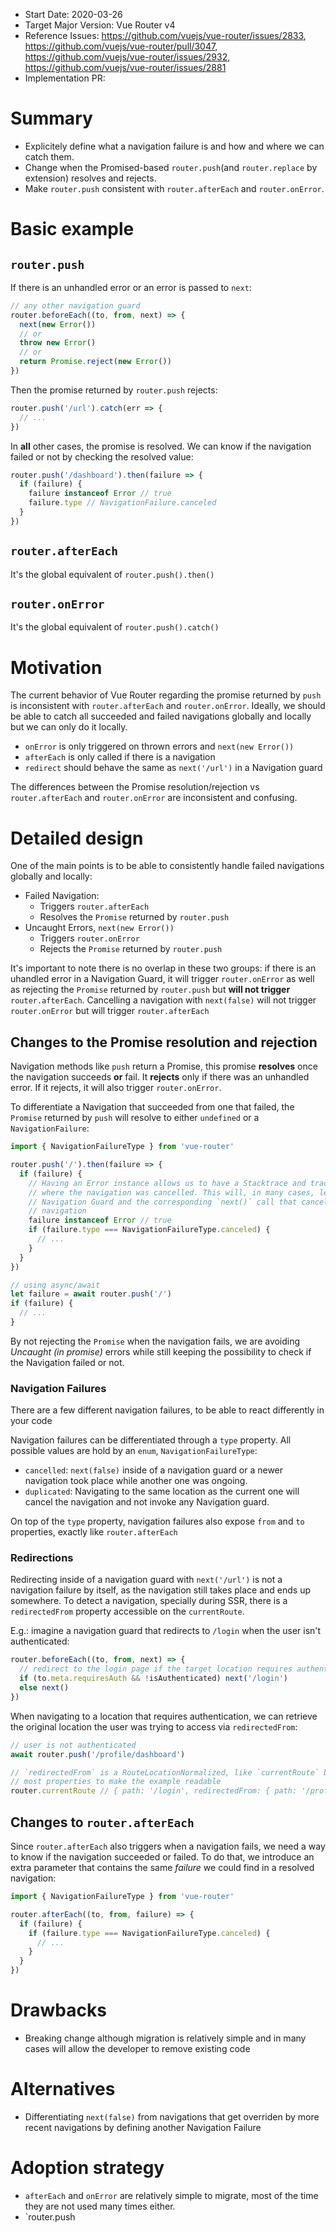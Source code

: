 - Start Date: 2020-03-26
- Target Major Version: Vue Router v4
- Reference Issues: https://github.com/vuejs/vue-router/issues/2833, https://github.com/vuejs/vue-router/pull/3047, https://github.com/vuejs/vue-router/issues/2932, https://github.com/vuejs/vue-router/issues/2881
- Implementation PR:

# Summary

- Explicitely define what a navigation failure is and how and where we can catch them.
- Change when the Promised-based `router.push`(and `router.replace` by extension) resolves and rejects.
- Make `router.push` consistent with `router.afterEach` and `router.onError`.

# Basic example

## `router.push`

If there is an unhandled error or an error is passed to `next`:

```js
// any other navigation guard
router.beforeEach((to, from, next) => {
  next(new Error())
  // or
  throw new Error()
  // or
  return Promise.reject(new Error())
})
```

Then the promise returned by `router.push` rejects:

```js
router.push('/url').catch(err => {
  // ...
})
```

In **all** other cases, the promise is resolved. We can know if the navigation failed or not by checking the resolved value:

```js
router.push('/dashboard').then(failure => {
  if (failure) {
    failure instanceof Error // true
    failure.type // NavigationFailure.canceled
  }
})
```

## `router.afterEach`

It's the global equivalent of `router.push().then()`

## `router.onError`

It's the global equivalent of `router.push().catch()`

# Motivation

The current behavior of Vue Router regarding the promise returned by `push` is inconsistent with `router.afterEach` and `router.onError`. Ideally, we should be able to catch all succeeded and failed navigations globally and locally but we can only do it locally.

- `onError` is only triggered on thrown errors and `next(new Error())`
- `afterEach` is only called if there is a navigation
- `redirect` should behave the same as `next('/url')` in a Navigation guard

The differences between the Promise resolution/rejection vs `router.afterEach` and `router.onError` are inconsistent and confusing.

# Detailed design

One of the main points is to be able to consistently handle failed navigations globally and locally:

- Failed Navigation:
  - Triggers `router.afterEach`
  - Resolves the `Promise` returned by `router.push`
- Uncaught Errors, `next(new Error())`
  - Triggers `router.onError`
  - Rejects the `Promise` returned by `router.push`

It's important to note there is no overlap in these two groups: if there is an uhandled error in a Navigation Guard, it will trigger `router.onError` as well as rejecting the `Promise` returned by `router.push` but **will not trigger** `router.afterEach`. Cancelling a navigation with `next(false)` will not trigger `router.onError` but will trigger `router.afterEach`

## Changes to the Promise resolution and rejection

Navigation methods like `push` return a Promise, this promise **resolves** once the navigation succeeds **or** fail. It **rejects** only if there was an unhandled error. If it rejects, it will also trigger `router.onError`.

To differentiate a Navigation that succeeded from one that failed, the `Promise` returned by `push` will resolve to either `undefined` or a `NavigationFailure`:

```js
import { NavigationFailureType } from 'vue-router'

router.push('/').then(failure => {
  if (failure) {
    // Having an Error instance allows us to have a Stacktrace and trace back
    // where the navigation was cancelled. This will, in many cases, lead to a
    // Navigation Guard and the corresponding `next()` call that cancelled the
    // navigation
    failure instanceof Error // true
    if (failure.type === NavigationFailureType.canceled) {
      // ...
    }
  }
})

// using async/await
let failure = await router.push('/')
if (failure) {
  // ...
}
```

By not rejecting the `Promise` when the navigation fails, we are avoiding _Uncaught (in promise)_ errors while still keeping the possibility to check if the Navigation failed or not.

### Navigation Failures

There are a few different navigation failures, to be able to react differently in your code

Navigation failures can be differentiated through a `type` property. All possible values are hold by an `enum`, `NavigationFailureType`:

- `cancelled`: `next(false)` inside of a navigation guard or a newer navigation took place while another one was ongoing.
- `duplicated`: Navigating to the same location as the current one will cancel the navigation and not invoke any Navigation guard.

On top of the `type` property, navigation failures also expose `from` and `to` properties, exactly like `router.afterEach`

### Redirections

Redirecting inside of a navigation guard with `next('/url')` is not a navigation failure by itself, as the navigation still takes place and ends up somewhere. To detect a navigation, specially during SSR, there is a `redirectedFrom` property accessible on the `currentRoute`.

E.g.: imagine a navigation guard that redirects to `/login` when the user isn't authenticated:

```js
router.beforeEach((to, from, next) => {
  // redirect to the login page if the target location requires authentication
  if (to.meta.requiresAuth && !isAuthenticated) next('/login')
  else next()
})
```

When navigating to a location that requires authentication, we can retrieve the original location the user was trying to access via `redirectedFrom`:

```js
// user is not authenticated
await router.push('/profile/dashboard')

// `redirectedFrom` is a RouteLocationNormalized, like `currentRoute` but we are omitting
// most properties to make the example readable
router.currentRoute // { path: '/login', redirectedFrom: { path: '/profile/dashboard' } }
```

## Changes to `router.afterEach`

Since `router.afterEach` also triggers when a navigation fails, we need a way to know if the navigation succeeded or failed. To do that, we introduce an extra parameter that contains the same _failure_ we could find in a resolved navigation:

```js
import { NavigationFailureType } from 'vue-router'

router.afterEach((to, from, failure) => {
  if (failure) {
    if (failure.type === NavigationFailureType.canceled) {
      // ...
    }
  }
})
```

# Drawbacks

- Breaking change although migration is relatively simple and in many cases will allow the developer to remove existing code

# Alternatives

- Differentiating `next(false)` from navigations that get overriden by more recent navigations by defining another Navigation Failure

# Adoption strategy

- `afterEach` and `onError` are relatively simple to migrate, most of the time they are not used many times either.
- `router.push
